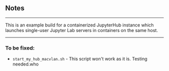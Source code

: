 ## Notes ##
---
This is an example build for a containerized JupyterHub instance which launches single-user Jupyter Lab servers in containers on the same host.

---

### To be fixed: ###

* `start_my_hub_macvlan.sh` - This script won't work as it is. Testing needed.who